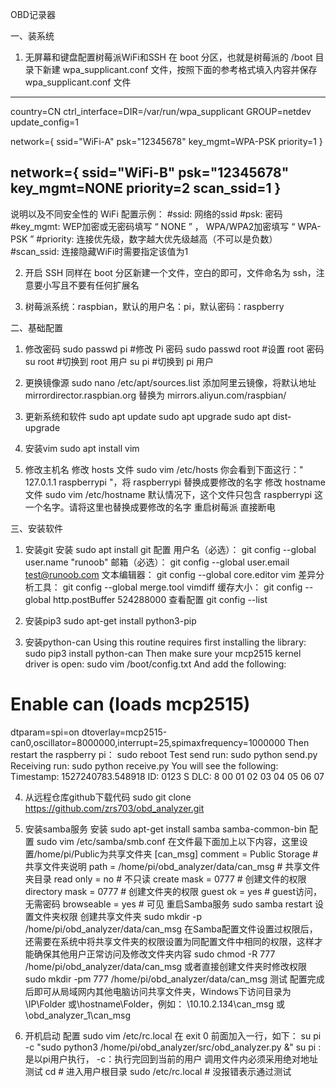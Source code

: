 OBD记录器

一、装系统
1. 无屏幕和键盘配置树莓派WiFi和SSH
在 boot 分区，也就是树莓派的 /boot 目录下新建 wpa_supplicant.conf 文件，按照下面的参考格式填入内容并保存 wpa_supplicant.conf 文件
--------------------------------------------------------------------------------
country=CN
ctrl_interface=DIR=/var/run/wpa_supplicant GROUP=netdev
update_config=1
 
network={
ssid="WiFi-A"
psk="12345678"
key_mgmt=WPA-PSK
priority=1
}
 
network={
ssid="WiFi-B"
psk="12345678"
key_mgmt=NONE
priority=2
scan_ssid=1
}
--------------------------------------------------------------------------------
说明以及不同安全性的 WiFi 配置示例：
#ssid: 		网络的ssid
#psk: 		密码
#key_mgmt: 	WEP加密或无密码填写 “ NONE ” ， WPA/WPA2加密填写 “ WPA-PSK ”
#priority:		连接优先级，数字越大优先级越高（不可以是负数）
#scan_ssid:	连接隐藏WiFi时需要指定该值为1

2. 开启 SSH
同样在 boot 分区新建一个文件，空白的即可，文件命名为 ssh，注意要小写且不要有任何扩展名

3. 树莓派系统：raspbian，默认的用户名：pi，默认密码：raspberry

二、基础配置
1. 修改密码
sudo passwd pi		#修改 Pi 密码 
sudo passwd root 		#设置 root 密码 
su root 				#切换到 root 用户 
su pi				#切换到 pi 用户

2. 更换镜像源
sudo nano /etc/apt/sources.list
添加阿里云镜像，将默认地址 mirrordirector.raspbian.org 替换为 mirrors.aliyun.com/raspbian/

3. 更新系统和软件
sudo apt update
sudo apt upgrade
sudo apt dist-upgrade

4. 安装vim
sudo apt install vim

5. 修改主机名
修改 hosts 文件
sudo vim /etc/hosts
你会看到下面这行：" 127.0.1.1    raspberrypi "，将 raspberrypi 替换成要修改的名字
修改 hostname 文件
sudo vim /etc/hostname
默认情况下，这个文件只包含 raspberrypi 这一个名字。请将这里也替换成要修改的名字
重启树莓派
直接断电

三、安装软件
1. 安装git
安装
sudo apt install git
配置
用户名（必选）：	git config --global user.name "runoob"
邮箱（必选）：	git config --global user.email test@runoob.com
文本编辑器：		git config --global core.editor vim
差异分析工具： 	git config --global merge.tool vimdiff
缓存大小：		git config --global http.postBuffer 524288000
查看配置
git config --list

2. 安装pip3
sudo apt-get install python3-pip

3. 安装python-can
Using this routine requires first installing the library:
sudo pip3 install python-can
Then make sure your mcp2515 kernel driver is open:
sudo vim /boot/config.txt
And add the following:
# Enable can (loads mcp2515)
dtparam=spi=on
dtoverlay=mcp2515-can0,oscillator=8000000,interrupt=25,spimaxfrequency=1000000
Then restart the raspberry pi：
sudo reboot
Test
send run:
sudo python send.py
Receiving run:
sudo python receive.py
You will see the following:
Timestamp: 1527240783.548918        ID: 0123    S          DLC: 8    00 01 02 03 04 05 06 07

4. 从远程仓库github下载代码
 sudo git clone https://github.com/zrs703/obd_analyzer.git

5. 安装samba服务
安装
sudo apt-get install samba samba-common-bin
配置
sudo vim /etc/samba/smb.conf
在文件最下面加上以下内容，这里设置/home/pi/Public为共享文件夹
[can_msg]
   comment = Public Storage  					# 共享文件夹说明
   path = /home/pi/obd_analyzer/data/can_msg 	# 共享文件夹目录
   read only = no 							# 不只读
   create mask = 0777 						# 创建文件的权限
   directory mask = 0777 					# 创建文件夹的权限
   guest ok = yes 							# guest访问，无需密码
   browseable = yes 						# 可见
重启Samba服务
sudo samba restart
设置文件夹权限
创建共享文件夹
sudo mkdir -p /home/pi/obd_analyzer/data/can_msg
在Samba配置文件设置过权限后，还需要在系统中将共享文件夹的权限设置为同配置文件中相同的权限，这样才能确保其他用户正常访问及修改文件夹内容
sudo chmod -R 777 /home/pi/obd_analyzer/data/can_msg
或者直接创建文件夹时修改权限
sudo mkdir -pm 777 /home/pi/obd_analyzer/data/can_msg
测试
配置完成后即可从局域网内其他电脑访问共享文件夹，Windows下访问目录为 \\IP\Folder 或\\hostname\Folder，例如：
\\10.10.2.134\can_msg 
或
\\obd_analyzer_1\can_msg

6. 开机启动
配置
sudo vim /etc/rc.local
在 exit 0 前面加入一行，如下：
su pi -c "sudo python3  /home/pi/obd_analyzer/src/obd_analyzer.py  &"
su pi :是以pi用户执行，  -c：执行完回到当前的用户
调用文件内必须采用绝对地址
测试
cd 				# 进入用户根目录
sudo /etc/rc.local 	# 没报错表示通过测试
